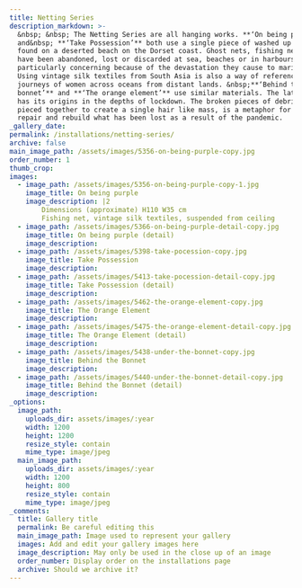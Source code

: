 ```yaml
---
title: Netting Series
description_markdown: >-
  &nbsp; &nbsp; The Netting Series are all hanging works. **‘On being purple’**
  and&nbsp; **‘Take Possession’** both use a single piece of washed up netting
  found on a deserted beach on the Dorset coast. Ghost nets, fishing nets that
  have been abandoned, lost or discarded at sea, beaches or in harbours are
  particularly concerning because of the devastation they cause to marine life.
  Using vintage silk textiles from South Asia is also a way of referencing the
  journeys of women across oceans from distant lands. &nbsp;**‘Behind the
  bonnet’** and **‘The orange element’** use similar materials. The latter also
  has its origins in the depths of lockdown. The broken pieces of debris are
  pieced together to create a single hair like mass, is a metaphor for trying to
  repair and rebuild what has been lost as a result of the pandemic.
_gallery_date:
permalink: /installations/netting-series/
archive: false
main_image_path: /assets/images/5356-on-being-purple-copy.jpg
order_number: 1
thumb_crop:
images:
  - image_path: /assets/images/5356-on-being-purple-copy-1.jpg
    image_title: On being purple
    image_description: |2
        Dimensions (approximate) H110 W35 cm
        Fishing net, vintage silk textiles, suspended from ceiling
  - image_path: /assets/images/5366-on-being-purple-detail-copy.jpg
    image_title: On being purple (detail)
    image_description:
  - image_path: /assets/images/5398-take-pocession-copy.jpg
    image_title: Take Possession
    image_description:
  - image_path: /assets/images/5413-take-pocession-detail-copy.jpg
    image_title: Take Possession (detail)
    image_description:
  - image_path: /assets/images/5462-the-orange-element-copy.jpg
    image_title: The Orange Element
    image_description:
  - image_path: /assets/images/5475-the-orange-element-detail-copy.jpg
    image_title: The Orange Element (detail)
    image_description:
  - image_path: /assets/images/5438-under-the-bonnet-copy.jpg
    image_title: Behind the Bonnet
    image_description:
  - image_path: /assets/images/5440-under-the-bonnet-detail-copy.jpg
    image_title: Behind the Bonnet (detail)
    image_description:
_options:
  image_path:
    uploads_dir: assets/images/:year
    width: 1200
    height: 1200
    resize_style: contain
    mime_type: image/jpeg
  main_image_path:
    uploads_dir: assets/images/:year
    width: 1200
    height: 800
    resize_style: contain
    mime_type: image/jpeg
_comments:
  title: Gallery title
  permalink: Be careful editing this
  main_image_path: Image used to represent your gallery
  images: Add and edit your gallery images here
  image_description: May only be used in the close up of an image
  order_number: Display order on the installations page
  archive: Should we archive it?
---
```



